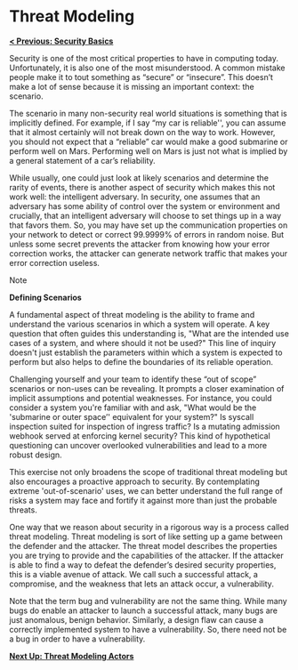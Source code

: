 # Threat Modeling

**[< Previous: Security Basics](./security-basics.md)**

Security is one of the most critical properties to have in computing today.  Unfortunately, it is also one of the most misunderstood.  A common mistake people make it to tout something as “secure” or “insecure”.  This doesn’t make a lot of sense because it is missing an important context: the scenario.  

The scenario in many non-security real world situations is something that is implicitly defined.  For example, if I say “my car is reliable'', you can assume that it almost certainly will not break down on the way to work.  However, you should not expect that a “reliable” car would make a good submarine or perform well on Mars.  Performing well on Mars is just not what is implied by a general statement of a car’s reliability.

While usually, one could just look at likely scenarios and determine the rarity of events, there is another aspect of security which makes this not work well: the intelligent adversary.  In security, one assumes that an adversary has some ability of control over the system or environment and crucially, that an intelligent adversary will choose to set things up in a way that favors them.  So, you may have set up the communication properties on your network to detect or correct 99.9999% of errors in random noise.  But unless some secret prevents the attacker from knowing how your error correction works, the attacker can generate network traffic that makes your error correction useless.

> [!NOTE]
> **Defining Scenarios**
>
> A fundamental aspect of threat modeling is the ability to frame and understand the various scenarios in which a system will operate. A key question that often guides this understanding is, "What are the intended use cases of a system, and where should it not be used?" This line of inquiry doesn't just establish the parameters within which a system is expected to perform but also helps to define the boundaries of its reliable operation.

Challenging yourself and your team to identify these “out of scope” scenarios or non-uses can be revealing. It prompts a closer examination of implicit assumptions and potential weaknesses. For instance, you could consider a system you're familiar with and ask, "What would be the 'submarine or outer space’' equivalent for your system?" Is syscall inspection suited for inspection of ingress traffic? Is a mutating admission webhook served at enforcing kernel security? This kind of hypothetical questioning can uncover overlooked vulnerabilities and lead to a more robust design.

This exercise not only broadens the scope of traditional threat modeling but also encourages a proactive approach to security. By contemplating extreme 'out-of-scenario' uses, we can better understand the full range of risks a system may face and fortify it against more than just the probable threats.

One way that we reason about security in a rigorous way is a process called threat modeling.  Threat modeling is sort of like setting up a game between the defender and the attacker.  The threat model describes the properties you are trying to provide and the capabilities of the attacker.  If the attacker is able to find a way to defeat the defender’s desired security properties, this is a viable avenue of attack.  We call such a successful attack, a compromise, and the weakness that lets an attack occur, a vulnerability.

Note that the term bug and vulnerability are not the same thing.  While many bugs do enable an attacker to launch a successful attack, many bugs are just anomalous, benign behavior.   Similarly, a design flaw can cause a correctly implemented system to have a vulnerability.  So, there need not be a bug in order to have a vulnerability.

**[Next Up: Threat Modeling Actors](./threat-modelling/actors.md)**